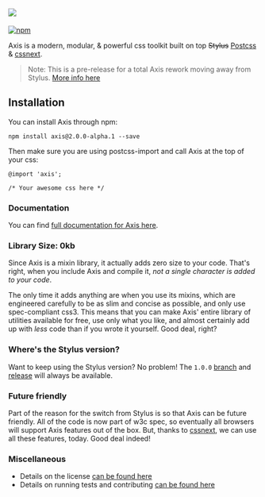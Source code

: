 # ![](http://axis2.netlify.com/img/axis-logo-small.png)

[![npm](http://img.shields.io/npm/v/axis.svg?style=flat)](http://badge.fury.io/js/axis)

Axis is a modern, modular, & powerful css toolkit built on top ~~Stylus~~ [Postcss](https://github.com/postcss/postcss) & [cssnext](https://github.com/MoOx/postcss-cssnext).

> Note: This is a pre-release for a total Axis rework moving away from Stylus. [More info here](https://github.com/static-dev/axis/pull/323)

## Installation

You can install Axis through npm:

```
npm install axis@2.0.0-alpha.1 --save
```

Then make sure you are using postcss-import and call Axis at the top of your css:

```
@import 'axis';

/* Your awesome css here */
```

### Documentation

You can find [full documentation for Axis here](#).

### Library Size: 0kb

Since Axis is a mixin library, it actually adds zero size to your code. That's right, when you include Axis and compile it, _not a single character is added to your code_.

The only time it adds anything are when you use its mixins, which are engineered carefully to be as slim and concise as possible, and only use spec-compliant css3\. This means that you can make Axis' entire library of utilities available for free, use only what you like, and almost certainly add up with _less_ code than if you wrote it yourself. Good deal, right?

### Where's the Stylus version?

Want to keep using the Stylus version? No problem! The `1.0.0` [branch](https://github.com/static-dev/axis/tree/1.0.0) and [release](https://github.com/static-dev/axis/releases/tag/v1.0.0) will always be available.

### Future friendly

Part of the reason for the switch from Stylus is so that Axis can be future friendly. All of the code is now part of w3c spec, so eventually all browsers will support Axis features out of the box. But, thanks to [cssnext](https://github.com/MoOx/postcss-cssnext), we can use all these features, today. Good deal indeed!

### Miscellaneous

- Details on the license [can be found here](license.md)
- Details on running tests and contributing [can be found here](contributing.md)
